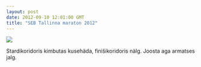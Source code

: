 ```yaml
---
layout: post
date: 2012-09-10 12:01:00 GMT
title: "SEB Tallinna maraton 2012"
---
```

<p><a href="https://picasaweb.google.com/105062450878416453583/Jooks#5786516435421210386"><img src="http://media.tumblr.com/tumblr_ma4uivYnzI1qjcjk2.jpg" /></a></p>&#13;
<p>Stardikoridoris kimbutas kusehäda, finišikoridoris nälg. Joosta aga armatses jalg.</p> 